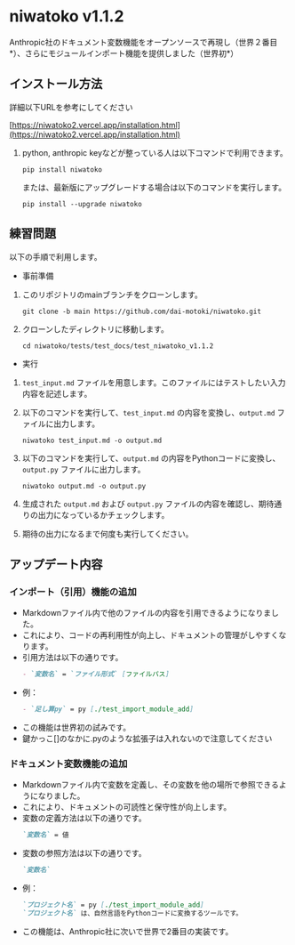 # niwatoko v1.1.2


Anthropic社のドキュメント変数機能をオープンソースで再現し（世界２番目*）、さらにモジュールインポート機能を提供しました（世界初*）


## インストール方法

詳細以下URLを参考にしてください

[https://niwatoko2.vercel.app/installation.html](https://niwatoko2.vercel.app/installation.html)

1. python, anthropic keyなどが整っている人は以下コマンドで利用できます。

   ```
   pip install niwatoko
   ```

   または、最新版にアップグレードする場合は以下のコマンドを実行します。

   ```
   pip install --upgrade niwatoko
   ```


## 練習問題

以下の手順で利用します。
- 事前準備
1. このリポジトリのmainブランチをクローンします。

   ```
   git clone -b main https://github.com/dai-motoki/niwatoko.git
   ```

2. クローンしたディレクトリに移動します。

   ```
   cd niwatoko/tests/test_docs/test_niwatoko_v1.1.2
   ```

- 実行

1. `test_input.md` ファイルを用意します。このファイルにはテストしたい入力内容を記述します。

2. 以下のコマンドを実行して、`test_input.md` の内容を変換し、`output.md` ファイルに出力します。

   ```
   niwatoko test_input.md -o output.md
   ```

3. 以下のコマンドを実行して、`output.md` の内容をPythonコードに変換し、`output.py` ファイルに出力します。

   ```
   niwatoko output.md -o output.py
   ```

4. 生成された `output.md` および `output.py` ファイルの内容を確認し、期待通りの出力になっているかチェックします。

5. 期待の出力になるまで何度も実行してください。


## アップデート内容

### インポート（引用）機能の追加
- Markdownファイル内で他のファイルの内容を引用できるようになりました。
- これにより、コードの再利用性が向上し、ドキュメントの管理がしやすくなります。
- 引用方法は以下の通りです。
  ```markdown
  - `変数名` = `ファイル形式` [ファイルパス]
  ```
- 例：
  ```markdown
  - `足し算py` = py [./test_import_module_add]
  ```
- この機能は世界初の試みです。
- 鍵かっこ[]のなかに.pyのような拡張子は入れないので注意してください

### ドキュメント変数機能の追加
- Markdownファイル内で変数を定義し、その変数を他の場所で参照できるようになりました。 
- これにより、ドキュメントの可読性と保守性が向上します。
- 変数の定義方法は以下の通りです。
  ```markdown
  `変数名` = 値
  ```
- 変数の参照方法は以下の通りです。
  ```markdown
  `変数名`
  ```
- 例：
  ```markdown
  `プロジェクト名` = py [./test_import_module_add]
  `プロジェクト名` は、自然言語をPythonコードに変換するツールです。
  ```
- この機能は、Anthropic社に次いで世界で2番目の実装です。

